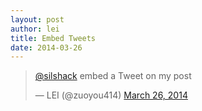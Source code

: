 ```yaml
---
layout: post
author: lei
title: Embed Tweets
date: 2014-03-26
---
```


<blockquote class="twitter-tweet" lang="en"><p><a href="https://twitter.com/silshack">@silshack</a> embed a Tweet on my post</p>&mdash; LEI (@zuoyou414) <a href="https://twitter.com/zuoyou414/statuses/448879288394448896">March 26, 2014</a></blockquote>
<script async src="//platform.twitter.com/widgets.js" charset="utf-8"></script>
